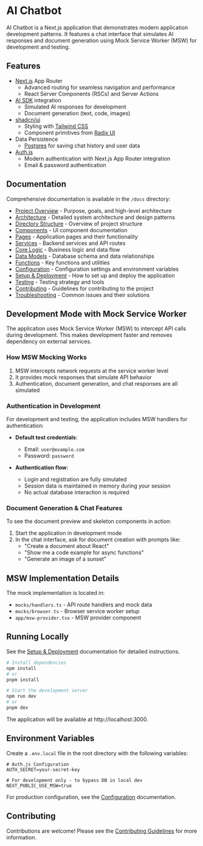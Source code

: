 # AI Chatbot

AI Chatbot is a Next.js application that demonstrates modern application development patterns. It features a chat interface that simulates AI responses and document generation using Mock Service Worker (MSW) for development and testing.

## Features

- [Next.js](https://nextjs.org) App Router
  - Advanced routing for seamless navigation and performance
  - React Server Components (RSCs) and Server Actions
- [AI SDK](https://sdk.vercel.ai/docs) integration
  - Simulated AI responses for development
  - Document generation (text, code, images)
- [shadcn/ui](https://ui.shadcn.com)
  - Styling with [Tailwind CSS](https://tailwindcss.com)
  - Component primitives from [Radix UI](https://radix-ui.com)
- Data Persistence
  - [Postgres](https://www.postgresql.org/) for saving chat history and user data
- [Auth.js](https://authjs.dev)
  - Modern authentication with Next.js App Router integration
  - Email & password authentication

## Documentation

Comprehensive documentation is available in the `/docs` directory:

- [Project Overview](./docs/overview.md) - Purpose, goals, and high-level architecture
- [Architecture](./docs/architecture.md) - Detailed system architecture and design patterns
- [Directory Structure](./docs/directory-structure.md) - Overview of project structure
- [Components](./docs/components.md) - UI component documentation
- [Pages](./docs/pages.md) - Application pages and their functionality
- [Services](./docs/services.md) - Backend services and API routes
- [Core Logic](./docs/core-logic.md) - Business logic and data flow
- [Data Models](./docs/data-models.md) - Database schema and data relationships
- [Functions](./docs/functions.md) - Key functions and utilities
- [Configuration](./docs/configuration.md) - Configuration settings and environment variables
- [Setup & Deployment](./docs/setup.md) - How to set up and deploy the application
- [Testing](./docs/testing.md) - Testing strategy and tools
- [Contributing](./docs/contributing.md) - Guidelines for contributing to the project
- [Troubleshooting](./docs/troubleshooting.md) - Common issues and their solutions

## Development Mode with Mock Service Worker

The application uses Mock Service Worker (MSW) to intercept API calls during development. This makes development faster and removes dependency on external services.

### How MSW Mocking Works

1. MSW intercepts network requests at the service worker level
2. It provides mock responses that simulate API behavior
3. Authentication, document generation, and chat responses are all simulated

### Authentication in Development

For development and testing, the application includes MSW handlers for authentication:

- **Default test credentials**: 
  - Email: `user@example.com`
  - Password: `password`

- **Authentication flow**:
  - Login and registration are fully simulated
  - Session data is maintained in memory during your session
  - No actual database interaction is required

### Document Generation & Chat Features

To see the document preview and skeleton components in action:

1. Start the application in development mode
2. In the chat interface, ask for document creation with prompts like:
   - "Create a document about React"
   - "Show me a code example for async functions"
   - "Generate an image of a sunset"

## MSW Implementation Details

The mock implementation is located in:
- `mocks/handlers.ts` - API route handlers and mock data 
- `mocks/browser.ts` - Browser service worker setup
- `app/msw-provider.tsx` - MSW provider component

## Running Locally

See the [Setup & Deployment](./docs/setup.md) documentation for detailed instructions.

```bash
# Install dependencies
npm install
# or
pnpm install

# Start the development server
npm run dev
# or
pnpm dev
```

The application will be available at http://localhost:3000.

## Environment Variables

Create a `.env.local` file in the root directory with the following variables:

```
# Auth.js Configuration
AUTH_SECRET=your-secret-key

# For development only - to bypass DB in local dev
NEXT_PUBLIC_USE_MSW=true
```

For production configuration, see the [Configuration](./docs/configuration.md) documentation.

## Contributing

Contributions are welcome! Please see the [Contributing Guidelines](./docs/contributing.md) for more information.